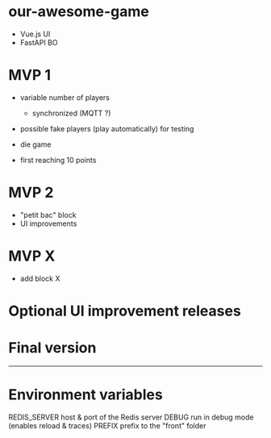 # our-awesome-game

- Vue.js UI
- FastAPI BO

# MVP 1

- variable number of players
    - synchronized (MQTT ?)
- possible fake players (play automatically) for testing


- die game
- first reaching 10 points


# MVP 2

- "petit bac" block
- UI improvements


# MVP X

- add block X

# Optional UI improvement releases

# Final version

---------

# Environment variables

REDIS_SERVER
    host & port of the Redis server
DEBUG
    run in debug mode (enables reload & traces)
PREFIX
    prefix to the "front" folder
